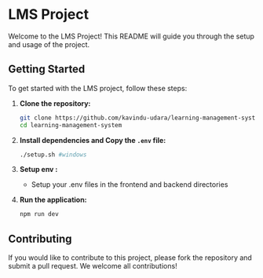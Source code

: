 # LMS Project

Welcome to the LMS Project! This README will guide you through the setup and usage of the project.

## Getting Started

To get started with the LMS project, follow these steps:

1. **Clone the repository:**
    ```bash
    git clone https://github.com/kavindu-udara/learning-management-system.git
    cd learning-management-system
    ```

2. **Install dependencies and Copy the `.env` file:**
    ```bash
    ./setup.sh #windows
    ```

3. **Setup env :** 
    - Setup your .env files in the frontend and backend directories


4. **Run the application:**
    ```bash
    npm run dev
    ```

## Contributing

If you would like to contribute to this project, please fork the repository and submit a pull request. We welcome all contributions!
